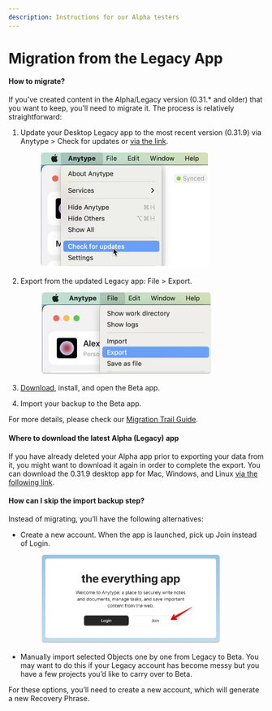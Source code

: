 ```yaml
---
description: Instructions for our Alpha testers
---
```


# Migration from the Legacy App

#### **How to migrate?**

If you’ve created content in the Alpha/Legacy version (0.31.\* and older) that you want to keep, you’ll need to migrate it. The process is relatively straightforward:

1.  Update your Desktop Legacy app to the most recent version (0.31.9) via Anytype > Check for updates or [via the link](https://download.anytype.io/?ref=migration\&platform=desktop).

    <div align="left">

    <figure><img src="../.gitbook/assets/Check updates.png" alt="" width="331"><figcaption></figcaption></figure>

    </div>
2.  Export from the updated Legacy app: File > Export.

    <div align="left">

    <figure><img src="../.gitbook/assets/Export.png" alt="" width="336"><figcaption></figcaption></figure>

    </div>
3. [Download](https://download.anytype.io/), install, and open the Beta app.
4. Import your backup to the Beta app.

For more details, please check our [Migration Trail Guide](https://community.anytype.io/t/anytype-legacy-to-beta-migration-trail-guide/9274).

#### **Where to download the latest Alpha (Legacy) app**

If you have already deleted your Alpha app prior to exporting your data from it, you might want to download it again in order to complete the export. You can download the 0.31.9 desktop app for Mac, Windows, and Linux [via the following link](../).

#### How can I skip the import backup step?

Instead of migrating, you’ll have the following alternatives:

*   Create a new account. When the app is launched, pick up Join instead of Login.

    <div align="left">

    <figure><img src="../.gitbook/assets/Join Anytype.png" alt="" width="354"><figcaption></figcaption></figure>

    </div>
* Manually import selected Objects one by one from Legacy to Beta. You may want to do this if your Legacy account has become messy but you have a few projects you’d like to carry over to Beta.

For these options, you’ll need to create a new account, which will generate a new Recovery Phrase.
